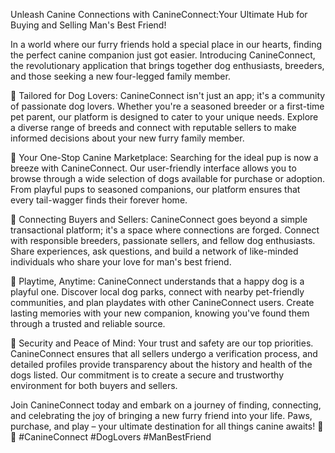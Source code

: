 Unleash Canine Connections with CanineConnect:Your Ultimate Hub for Buying and Selling Man's Best Friend!

In a world where our furry friends hold a special place in our hearts, finding the perfect canine companion just got easier. Introducing CanineConnect, the revolutionary application that brings together dog enthusiasts, breeders, and those seeking a new four-legged family member.

🐾 Tailored for Dog Lovers:
CanineConnect isn't just an app; it's a community of passionate dog lovers. Whether you're a seasoned breeder or a first-time pet parent, our platform is designed to cater to your unique needs. Explore a diverse range of breeds and connect with reputable sellers to make informed decisions about your new furry family member.

🏡 Your One-Stop Canine Marketplace:
Searching for the ideal pup is now a breeze with CanineConnect. Our user-friendly interface allows you to browse through a wide selection of dogs available for purchase or adoption. From playful pups to seasoned companions, our platform ensures that every tail-wagger finds their forever home.

🤝 Connecting Buyers and Sellers:
CanineConnect goes beyond a simple transactional platform; it's a space where connections are forged. Connect with responsible breeders, passionate sellers, and fellow dog enthusiasts. Share experiences, ask questions, and build a network of like-minded individuals who share your love for man's best friend.

🎾 Playtime, Anytime:
CanineConnect understands that a happy dog is a playful one. Discover local dog parks, connect with nearby pet-friendly communities, and plan playdates with other CanineConnect users. Create lasting memories with your new companion, knowing you've found them through a trusted and reliable source.

🔐 Security and Peace of Mind:
Your trust and safety are our top priorities. CanineConnect ensures that all sellers undergo a verification process, and detailed profiles provide transparency about the history and health of the dogs listed. Our commitment is to create a secure and trustworthy environment for both buyers and sellers.

Join CanineConnect today and embark on a journey of finding, connecting, and celebrating the joy of bringing a new furry friend into your life. Paws, purchase, and play – your ultimate destination for all things canine awaits! 🐶✨ #CanineConnect #DogLovers #ManBestFriend



